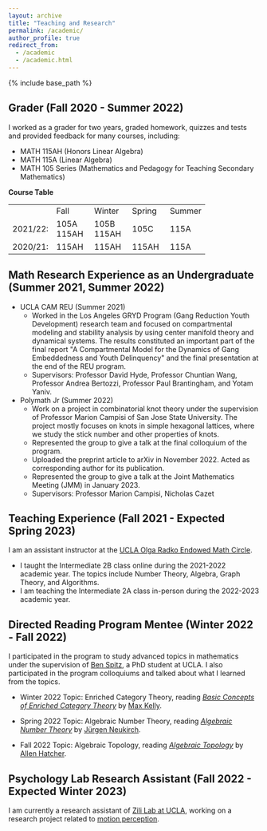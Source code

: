 ```yaml
---
layout: archive
title: "Teaching and Research"
permalink: /academic/
author_profile: true
redirect_from:
  - /academic
  - /academic.html
---
```


{% include base_path %}

Grader (Fall 2020 - Summer 2022)
------
I worked as a grader for two years, graded homework, quizzes and tests and provided feedback for many courses, including:
* MATH 115AH (Honors Linear Algebra)
* MATH 115A (Linear Algebra)
* MATH 105 Series (Mathematics and Pedagogy for Teaching Secondary Mathematics)

<strong>Course Table</strong><BR>
 <table>
  <tr>
    <td style="width:70px"></td>
    <td style="width:60px">Fall</td>
    <td style="width:60px">Winter</td>
    <td style="width:60px">Spring</td>
    <td style="width:60px">Summer</td>
  </tr>
  <tr>
    <td>2021/22:</td>
    <td>105A<br>
      115AH
    </td>
    <td>105B<br>
    115AH
    </td>
    <td>105C</td>
    <td>115A</td>
  </tr>
 <tr>
    <td>2020/21:</td>
    <td>115AH</td>
    <td>115AH</td>
    <td>115AH</td>
    <td>115A</td>
   </tr>
 </table>

Math Research Experience as an Undergraduate (Summer 2021, Summer 2022)
------
* UCLA CAM REU (Summer 2021)
  * Worked in the Los Angeles GRYD Program (Gang Reduction Youth Development) research team and focused on compartmental modeling and stability analysis by using center manifold theory and dynamical systems. The results constituted an important part of the final report "A Compartmental Model for the Dynamics of Gang Embeddedness and Youth Delinquency" and the final presentation at the end of the REU program. 
  * Supervisors: Professor David Hyde, Professor Chuntian Wang, Professor Andrea Bertozzi, Professor Paul Brantingham, and Yotam Yaniv.
* Polymath Jr (Summer 2022)
  * Work on a project in combinatorial knot theory under the supervision of Professor Marion Campisi of San Jose State University. The project mostly focuses on knots in simple hexagonal lattices, where we study the stick number and other properties of knots.
  * Represented the group to give a talk at the final colloquium of the program.
  * Uploaded the preprint article to arXiv in November 2022. Acted as corresponding author for its publication. 
  * Represented the group to give a talk at the Joint Mathematics Meeting (JMM) in January 2023. 
  * Supervisors: Professor Marion Campisi, Nicholas Cazet

Teaching Experience (Fall 2021 - Expected Spring 2023)
------
I am an assistant instructor at the [UCLA Olga Radko Endowed Math Circle](https://circles.math.ucla.edu/circles/). 
* I taught the Intermediate 2B class online during the 2021-2022 academic year. The topics include Number Theory, Algebra, Graph Theory, and Algorithms.
* I am teaching the Intermediate 2A class in-person during the 2022-2023 academic year. 


Directed Reading Program Mentee (Winter 2022 - Fall 2022)
------
I participated in the program to study advanced topics in mathematics under the supervision of [Ben Spitz](https://www.math.ucla.edu/~benspitz/), a PhD student at UCLA. I also participated in the program colloquiums and talked about what I learned from the topics.

* Winter 2022 Topic: Enriched Category Theory, reading [_Basic Concepts of Enriched Category Theory_](http://www.tac.mta.ca/tac/reprints/articles/10/tr10.pdf) by [Max Kelly](https://en.wikipedia.org/wiki/Max_Kelly). 

* Spring 2022 Topic: Algebraic Number Theory, reading [_Algebraic Number Theory_](http://www.math.toronto.edu/~ila/Neukirch_Algebraic_number_theory.pdf) by [Jürgen Neukirch](https://en.wikipedia.org/wiki/J%C3%BCrgen_Neukirch). 

* Fall 2022 Topic: Algebraic Topology, reading [_Algebraic Topology_](https://pi.math.cornell.edu/~hatcher/AT/ATpage.html) by [Allen Hatcher](https://en.wikipedia.org/wiki/Allen_Hatcher). 

Psychology Lab Research Assistant (Fall 2022 - Expected Winter 2023)
------
I am currently a research assistant of [Zili Lab at UCLA](https://zililab.psych.ucla.edu/), working on a research project related to [motion perception](https://zililab.psych.ucla.edu/research/shape-from-motion/). 
